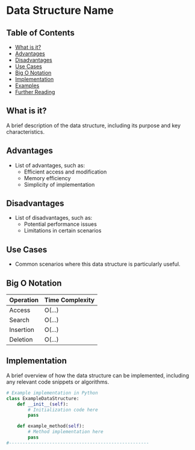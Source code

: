 # Data Structure Name

## Table of Contents
- [What is it?](#what-is-it)
- [Advantages](#advantages)
- [Disadvantages](#disadvantages)
- [Use Cases](#use-cases)
- [Big O Notation](#big-o-notation)
- [Implementation](#implementation)
- [Examples](#examples)
- [Further Reading](#further-reading)

## What is it?
A brief description of the data structure, including its purpose and key characteristics.

## Advantages
- List of advantages, such as:
  - Efficient access and modification
  - Memory efficiency
  - Simplicity of implementation

## Disadvantages
- List of disadvantages, such as:
  - Potential performance issues
  - Limitations in certain scenarios

## Use Cases
- Common scenarios where this data structure is particularly useful.

## Big O Notation
| Operation         | Time Complexity |
|-------------------|-----------------|
| Access            | O(...)          |
| Search            | O(...)          |
| Insertion         | O(...)          |
| Deletion          | O(...)          |

## Implementation
A brief overview of how the data structure can be implemented, including any relevant code snippets or algorithms.

```python
# Example implementation in Python
class ExampleDataStructure:
    def __init__(self):
        # Initialization code here
        pass

    def example_method(self):
        # Method implementation here
        pass
#----------------------------------------------------
